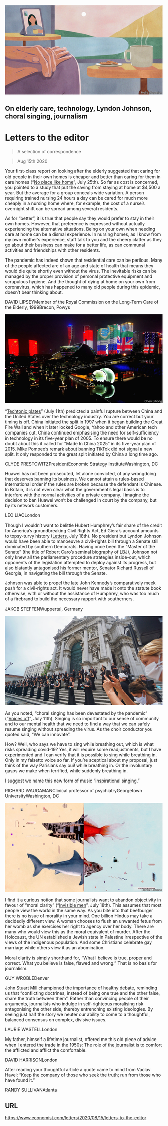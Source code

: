![](./images/20200725_IRD001.jpg)

## On elderly care, technology, Lyndon Johnson, choral singing, journalism

# Letters to the editor

> A selection of correspondence

> Aug 15th 2020

Your first-class report on looking after the elderly suggested that caring for old people in their own homes is cheaper and better than caring for them in care homes (“[No place like home](https://www.economist.com//international/2020/07/25/the-pandemic-shows-the-urgency-of-reforming-care-for-the-elderly)”, July 25th). So far as cost is concerned, you pointed to a study that put the saving from staying at home at $4,500 a year. But the average for a group conceals wide variation. A person requiring trained nursing 24 hours a day can be cared for much more cheaply in a nursing home where, for example, the cost of a nurse’s overnight shift can be spread among several residents.

As for “better”, it is true that people say they would prefer to stay in their own homes. However, that preference is expressed without actually experiencing the alternative situations. Being on your own when needing care at home can be a dismal experience. In nursing homes, as I know from my own mother’s experience, staff talk to you and the cheery clatter as they go about their business can make for a better life, as can communal activities and friendships with other residents.

The pandemic has indeed shown that residential care can be perilous. Many of the people affected are of an age and state of health that means they would die quite shortly even without the virus. The inevitable risks can be managed by the proper provision of personal protective equipment and scrupulous hygiene. And the thought of dying at home on your own from coronavirus, which has happened to many old people during this epidemic, doesn’t bear thinking about.

DAVID LIPSEYMember of the Royal Commission on the Long-Term Care of the Elderly, 1999Brecon, Powys



![](./images/20200711_LDP502_0.jpg)

“[Techtonic plates](https://www.economist.com//leaders/2020/07/09/tiktok-and-the-sino-american-tech-split)” (July 11th) predicted a painful rupture between China and the United States over the technology industry. You are correct but your timing is off. China initiated the split in 1997 when it began building the Great Fire Wall and when it later locked Google, Yahoo and other American tech companies out. China continued emphasising the need for self-sufficiency in technology in its five-year plan of 2005. To ensure there would be no doubt about this it called for “Made In China 2025” in its five-year plan of 2015. Mike Pompeo’s remark about banning TikTok did not signal a new split. It only responded to the great split initiated by China a long time ago.

CLYDE PRESTOWITZPresidentEconomic Strategy InstituteWashington, DC

Huawei has not been prosecuted, let alone convicted, of any wrongdoing that deserves banning its business. We cannot attain a rules-based international order if the rules are broken because the defendant is Chinese. In Britain, it is not even clear what the government’s legal basis is to interfere with the normal activities of a private company. I imagine the decision to ban Huawei won’t be challenged in court by the company, but by its network customers.

LEO LIAOLondon

Though I wouldn’t want to belittle Hubert Humphrey’s fair share of the credit for America’s groundbreaking Civil Rights Act, Ed Giera’s account amounts to topsy-turvy history ([Letters](https://www.economist.com//letters/2020/07/18/letters-to-the-editor), July 18th). No president but Lyndon Johnson would have been able to manoeuvre a civil-rights bill through a Senate still dominated by southern Democrats. Having once been the “Master of the Senate” (the title of Robert Caro’s seminal biography of LBJ), Johnson not only knew all the parliamentary procedure strategies inside-out, which opponents of the legislation attempted to deploy against its progress, but also blatantly antagonised his former mentor, Senator Richard Russell of Georgia, in navigating the bill through the Senate.

Johnson was able to propel the late John Kennedy’s comparatively meek push for a civil-rights act. It would never have made it onto the statute book otherwise, with or without the assistance of Humphrey, who was too much of a firebrand to build the necessary rapport with southerners.

JAKOB STEFFENWuppertal, Germany



![](./images/20200711_BKP001_0.jpg)

As you noted, “choral singing has been devastated by the pandemic” (“[Voices off](https://www.economist.com//books-and-arts/2020/07/08/choral-singing-has-been-hit-hard-by-the-pandemic)”, July 11th). Singing is so important to our sense of community and to our mental health that we need to find a way that we can safely resume singing without spreading the virus. As the choir conductor you quoted said, “We can innovate”.

How? Well, who says we have to sing while breathing out, which is what risks spreading covid-19? Yes, it will require some readjustments, but I have experimented and I can verify that it is possible to sing while breathing in. Only in my falsetto voice so far. If you’re sceptical about my proposal, just think of the way Parisians say oui! while breathing in. Or the involuntary gasps we make when terrified, while suddenly breathing in.

I suggest we name this new form of music “inspirational singing.”

RICHARD WAUGAMANClinical professor of psychiatryGeorgetown UniversityWashington, DC



![](./images/20200718_BKD001.jpg)

I find it a curious notion that some journalists want to abandon objectivity in favour of “moral clarity” (“[Invisible men](https://www.economist.com//books-and-arts/2020/07/16/how-objectivity-in-journalism-became-a-matter-of-opinion)”, July 18th). This assumes that most people view the world in the same way. As you bite into that beefburger there is no issue of morality in your mind. One billion Hindus may take a decidedly different view. A woman chooses to flush an unwanted fetus from her womb as she exercises her right to agency over her body. There are many who would view this as the moral equivalent of murder. After the Holocaust, the UN established a Jewish state in Palestine irrespective of the views of the indigenous population. And some Christians celebrate gay marriage while others view it as an abomination.

Moral clarity is simply shorthand for, “What I believe is true, proper and correct. What you believe is false, flawed and wrong.” That is no basis for journalism.

GUY WROBLEDenver

John Stuart Mill championed the importance of healthy debate, reminding us that “conflicting doctrines, instead of being one true and the other false, share the truth between them”. Rather than convincing people of their arguments, journalists who indulge in self-righteous moralising risk antagonising the other side, thereby entrenching existing ideologies. By seeing just half the story we neuter our ability to come to a thoughtful, balanced consensus on complex, divisive issues.

LAURIE WASTELLLondon

My father, himself a lifetime journalist, offered me this old piece of advice when I entered the trade in the 1950s: The role of the journalist is to comfort the afflicted and afflict the comfortable.

DAVID HARRISONLondon

After reading your thoughtful article a quote came to mind from Vaclav Havel: “Keep the company of those who seek the truth; run from those who have found it.”

RANDY SULLIVANAtlanta

## URL

https://www.economist.com/letters/2020/08/15/letters-to-the-editor
